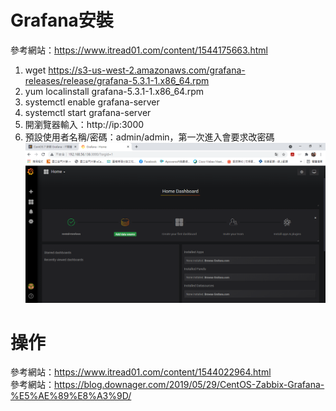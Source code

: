 # Grafana安裝
參考網站：https://www.itread01.com/content/1544175663.html
1. wget https://s3-us-west-2.amazonaws.com/grafana-releases/release/grafana-5.3.1-1.x86_64.rpm 
2. yum localinstall  grafana-5.3.1-1.x86_64.rpm 
3. systemctl enable grafana-server
4. systemctl start grafana-server
5. 開瀏覽器輸入：http://ip:3000
6. 預設使用者名稱/密碼：admin/admin，第一次進入會要求改密碼
![image](https://github.com/fairy042026/109-linux-/blob/main/grafana%E5%AE%89%E8%A3%9D/0622.PNG)  

# 操作
參考網站：https://www.itread01.com/content/1544022964.html  
參考網站：https://blog.downager.com/2019/05/29/CentOS-Zabbix-Grafana-%E5%AE%89%E8%A3%9D/
